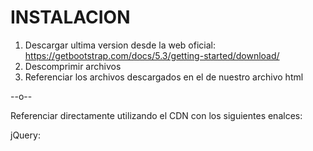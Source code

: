 # INSTALACION
1.  Descargar ultima version desde la web oficial: https://getbootstrap.com/docs/5.3/getting-started/download/
2.  Descomprimir archivos
3.  Referenciar los archivos descargados en el <head> de nuestro archivo html

--o--

Referenciar directamente utilizando el CDN con los siguientes enalces:

<link href="https://cdn.jsdelivr.net/npm/bootstrap@5.0.2/dist/css/bootstrap.min.css" rel="stylesheet" integrity="sha384-EVSTQN3/azprG1Anm3QDgpJLIm9Nao0Yz1ztcQTwFspd3yD65VohhpuuCOmLASjC" crossorigin="anonymous">

jQuery:
<script src="https://code.jquery.com/jquery-3.5.1.slim.min.js"></script>
